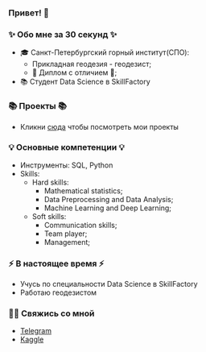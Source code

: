 ### Привет! 👋

### ✨ Обо мне за 30 секунд ✨ 
* 🎓 Санкт-Петербургский горный институт(СПО):
  - Прикладная геодезия - геодезист;
  - 📕 Диплом с отличием 📕;
*  📚 Студент Data Science в SkillFactory


### 📚 Проекты 📚

* Кликни [сюда](https://github.com/SergeyMarashov/data_science) чтобы посмотреть мои проекты

### 💡 Основные компетенции 💡
- Инструменты: SQL, Python
- Skills: 
  - Hard skills:
    * Mathematical statistics;
    * Data Preprocessing and Data Analysis;
    * Machine Learning and Deep Learning;
  - Soft skills:
    * Communication skills;
    * Team player;
    * Management;

### ⚡️ В настоящее время ⚡️
- Учусь по специальности Data Science в SkillFactory
- Работаю геодезистом 

### 🙌🏻 Свяжись со мной
- [Telegram]()
- [Kaggle]()

